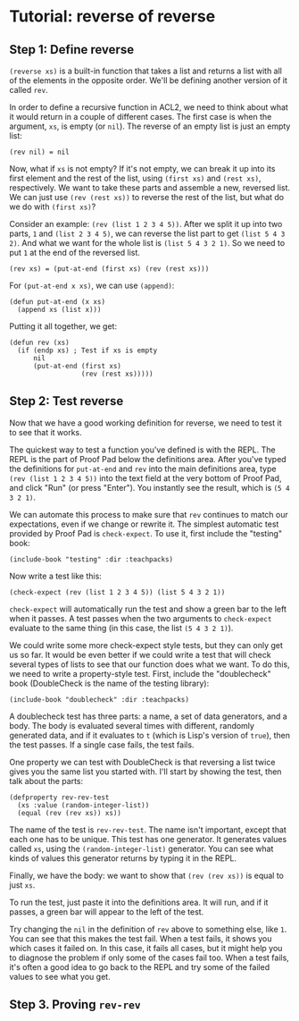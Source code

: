 Tutorial: reverse of reverse
============================

Step 1: Define reverse
----------------------

`(reverse xs)` is a built-in function that takes a list and returns a list with
all of the elements in the opposite order. We'll be defining another version of
it called `rev`.

In order to define a recursive function in ACL2, we need to think about what it
would return in a couple of different cases. The first case is when the
argument, `xs`, is empty (or `nil`). The reverse of an empty list is just an
empty list:

    (rev nil) = nil

Now, what if `xs` is not empty? If it's not empty, we can break it up into its
first element and the rest of the list, using `(first xs)` and `(rest xs)`,
respectively. We want to take these parts and assemble a new, reversed list. We
can just use `(rev (rest xs))` to reverse the rest of the list, but what do we
do with `(first xs)`?

Consider an example: `(rev (list 1 2 3 4 5))`. After we split it up into two
parts, `1` and `(list 2 3 4 5)`, we can reverse the list part to get `(list 5 4
3 2)`. And what we want for the whole list is `(list 5 4 3 2 1)`. So we need to
put `1` at the end of the reversed list.

    (rev xs) = (put-at-end (first xs) (rev (rest xs)))

For `(put-at-end x xs)`, we can use `(append)`:

    (defun put-at-end (x xs)
      (append xs (list x)))

Putting it all together, we get:

    (defun rev (xs)
      (if (endp xs) ; Test if xs is empty
          nil
          (put-at-end (first xs)
                      (rev (rest xs)))))

Step 2: Test reverse
--------------------

Now that we have a good working definition for reverse, we need to test it to
see that it works.

The quickest way to test a function you've defined is with the REPL. The REPL is
the part of Proof Pad below the definitions area. After you've typed the
definitions for `put-at-end` and `rev` into the main definitions area, type
`(rev (list 1 2 3 4 5))` into the text field at the very bottom of Proof Pad,
and click "Run" (or press "Enter"). You instantly see the result, which is `(5 4
3 2 1)`.

We can automate this process to make sure that `rev` continues to match our
expectations, even if we change or rewrite it. The simplest automatic test
provided by Proof Pad is `check-expect`. To use it, first include the "testing"
book:

    (include-book "testing" :dir :teachpacks)

Now write a test like this:

    (check-expect (rev (list 1 2 3 4 5)) (list 5 4 3 2 1))

`check-expect` will automatically run the test and show a green bar to the left
when it passes. A test passes when the two arguments to `check-expect` evaluate
to the same thing (in this case, the list `(5 4 3 2 1)`).

We could write some more check-expect style tests, but they can only get us so
far. It would be even better if we could write a test that will check several
types of lists to see that our function does what we want. To do this, we need
to write a property-style test. First, include the "doublecheck" book
(DoubleCheck is the name of the testing library):

    (include-book "doublecheck" :dir :teachpacks)

A doublecheck test has three parts: a name, a set of data generators, and a
body. The body is evaluated several times with different, randomly generated
data, and if it evaluates to `t` (which is Lisp's version of `true`), then the
test passes. If a single case fails, the test fails.

One property we can test with DoubleCheck is that reversing a list twice gives
you the same list you started with. I'll start by showing the test, then talk
about the parts:

    (defproperty rev-rev-test
      (xs :value (random-integer-list))
      (equal (rev (rev xs)) xs))

The name of the test is `rev-rev-test`. The name isn't important, except that
each one has to be unique. This test has one generator. It generates values
called `xs`, using the `(random-integer-list)` generator. You can see what kinds
of values this generator returns by typing it in the REPL.

Finally, we have the body: we want to show that `(rev (rev xs))` is equal to
just `xs`.

To run the test, just paste it into the definitions area. It will run, and if it
passes, a green bar will appear to the left of the test.

Try changing the `nil` in the definition of `rev` above to something else, like
`1`. You can see that this makes the test fail. When a test fails, it shows you
which cases it failed on. In this case, it fails all cases, but it might help
you to diagnose the problem if only some of the cases fail too. When a test
fails, it's often a good idea to go back to the REPL and try some of the failed
values to see what you get.

Step 3. Proving `rev-rev`
-------------------------


